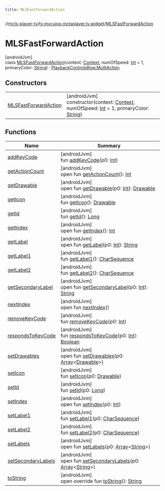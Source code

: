 ```yaml
---
title: MLSFastForwardAction
---
```

//[mcls-player-tv](../../../index.html)/[tv.mycujoo.mclsplayer.tv.widget](../index.html)/[MLSFastForwardAction](index.html)



# MLSFastForwardAction



[androidJvm]\
class [MLSFastForwardAction](index.html)(context: [Context](https://developer.android.com/reference/kotlin/android/content/Context.html), numOfSpeed: [Int](https://kotlinlang.org/api/latest/jvm/stdlib/kotlin/-int/index.html) = 1, primaryColor: [String](https://kotlinlang.org/api/latest/jvm/stdlib/kotlin/-string/index.html)) : [PlaybackControlsRow.MultiAction](https://developer.android.com/reference/kotlin/androidx/leanback/widget/PlaybackControlsRow.MultiAction.html)



## Constructors


| | |
|---|---|
| [MLSFastForwardAction](-m-l-s-fast-forward-action.html) | [androidJvm]<br>constructor(context: [Context](https://developer.android.com/reference/kotlin/android/content/Context.html), numOfSpeed: [Int](https://kotlinlang.org/api/latest/jvm/stdlib/kotlin/-int/index.html) = 1, primaryColor: [String](https://kotlinlang.org/api/latest/jvm/stdlib/kotlin/-string/index.html)) |


## Functions


| Name | Summary |
|---|---|
| [addKeyCode](../-m-l-s-rewind-action/index.html#-93910810%2FFunctions%2F-1202460562) | [androidJvm]<br>fun [addKeyCode](../-m-l-s-rewind-action/index.html#-93910810%2FFunctions%2F-1202460562)(p0: [Int](https://kotlinlang.org/api/latest/jvm/stdlib/kotlin/-int/index.html)) |
| [getActionCount](../-m-l-s-rewind-action/index.html#1970926598%2FFunctions%2F-1202460562) | [androidJvm]<br>open fun [getActionCount](../-m-l-s-rewind-action/index.html#1970926598%2FFunctions%2F-1202460562)(): [Int](https://kotlinlang.org/api/latest/jvm/stdlib/kotlin/-int/index.html) |
| [getDrawable](../-m-l-s-rewind-action/index.html#-1346999589%2FFunctions%2F-1202460562) | [androidJvm]<br>open fun [getDrawable](../-m-l-s-rewind-action/index.html#-1346999589%2FFunctions%2F-1202460562)(p0: [Int](https://kotlinlang.org/api/latest/jvm/stdlib/kotlin/-int/index.html)): [Drawable](https://developer.android.com/reference/kotlin/android/graphics/drawable/Drawable.html) |
| [getIcon](../-m-l-s-rewind-action/index.html#1885466936%2FFunctions%2F-1202460562) | [androidJvm]<br>fun [getIcon](../-m-l-s-rewind-action/index.html#1885466936%2FFunctions%2F-1202460562)(): [Drawable](https://developer.android.com/reference/kotlin/android/graphics/drawable/Drawable.html) |
| [getId](../-m-l-s-rewind-action/index.html#-868638762%2FFunctions%2F-1202460562) | [androidJvm]<br>fun [getId](../-m-l-s-rewind-action/index.html#-868638762%2FFunctions%2F-1202460562)(): [Long](https://kotlinlang.org/api/latest/jvm/stdlib/kotlin/-long/index.html) |
| [getIndex](../-m-l-s-rewind-action/index.html#-743069875%2FFunctions%2F-1202460562) | [androidJvm]<br>open fun [getIndex](../-m-l-s-rewind-action/index.html#-743069875%2FFunctions%2F-1202460562)(): [Int](https://kotlinlang.org/api/latest/jvm/stdlib/kotlin/-int/index.html) |
| [getLabel](../-m-l-s-rewind-action/index.html#-927855799%2FFunctions%2F-1202460562) | [androidJvm]<br>open fun [getLabel](../-m-l-s-rewind-action/index.html#-927855799%2FFunctions%2F-1202460562)(p0: [Int](https://kotlinlang.org/api/latest/jvm/stdlib/kotlin/-int/index.html)): [String](https://kotlinlang.org/api/latest/jvm/stdlib/kotlin/-string/index.html) |
| [getLabel1](../-m-l-s-rewind-action/index.html#751410548%2FFunctions%2F-1202460562) | [androidJvm]<br>fun [getLabel1](../-m-l-s-rewind-action/index.html#751410548%2FFunctions%2F-1202460562)(): [CharSequence](https://kotlinlang.org/api/latest/jvm/stdlib/kotlin/-char-sequence/index.html) |
| [getLabel2](../-m-l-s-rewind-action/index.html#782430355%2FFunctions%2F-1202460562) | [androidJvm]<br>fun [getLabel2](../-m-l-s-rewind-action/index.html#782430355%2FFunctions%2F-1202460562)(): [CharSequence](https://kotlinlang.org/api/latest/jvm/stdlib/kotlin/-char-sequence/index.html) |
| [getSecondaryLabel](../-m-l-s-rewind-action/index.html#464199641%2FFunctions%2F-1202460562) | [androidJvm]<br>open fun [getSecondaryLabel](../-m-l-s-rewind-action/index.html#464199641%2FFunctions%2F-1202460562)(p0: [Int](https://kotlinlang.org/api/latest/jvm/stdlib/kotlin/-int/index.html)): [String](https://kotlinlang.org/api/latest/jvm/stdlib/kotlin/-string/index.html) |
| [nextIndex](../-m-l-s-rewind-action/index.html#-1415126702%2FFunctions%2F-1202460562) | [androidJvm]<br>open fun [nextIndex](../-m-l-s-rewind-action/index.html#-1415126702%2FFunctions%2F-1202460562)() |
| [removeKeyCode](../-m-l-s-rewind-action/index.html#-47036451%2FFunctions%2F-1202460562) | [androidJvm]<br>fun [removeKeyCode](../-m-l-s-rewind-action/index.html#-47036451%2FFunctions%2F-1202460562)(p0: [Int](https://kotlinlang.org/api/latest/jvm/stdlib/kotlin/-int/index.html)) |
| [respondsToKeyCode](../-m-l-s-rewind-action/index.html#-193673806%2FFunctions%2F-1202460562) | [androidJvm]<br>fun [respondsToKeyCode](../-m-l-s-rewind-action/index.html#-193673806%2FFunctions%2F-1202460562)(p0: [Int](https://kotlinlang.org/api/latest/jvm/stdlib/kotlin/-int/index.html)): [Boolean](https://kotlinlang.org/api/latest/jvm/stdlib/kotlin/-boolean/index.html) |
| [setDrawables](../-m-l-s-rewind-action/index.html#1428125266%2FFunctions%2F-1202460562) | [androidJvm]<br>open fun [setDrawables](../-m-l-s-rewind-action/index.html#1428125266%2FFunctions%2F-1202460562)(p0: [Array](https://kotlinlang.org/api/latest/jvm/stdlib/kotlin/-array/index.html)&lt;[Drawable](https://developer.android.com/reference/kotlin/android/graphics/drawable/Drawable.html)&gt;) |
| [setIcon](../-m-l-s-rewind-action/index.html#184586082%2FFunctions%2F-1202460562) | [androidJvm]<br>fun [setIcon](../-m-l-s-rewind-action/index.html#184586082%2FFunctions%2F-1202460562)(p0: [Drawable](https://developer.android.com/reference/kotlin/android/graphics/drawable/Drawable.html)) |
| [setId](../-m-l-s-rewind-action/index.html#971677103%2FFunctions%2F-1202460562) | [androidJvm]<br>fun [setId](../-m-l-s-rewind-action/index.html#971677103%2FFunctions%2F-1202460562)(p0: [Long](https://kotlinlang.org/api/latest/jvm/stdlib/kotlin/-long/index.html)) |
| [setIndex](../-m-l-s-rewind-action/index.html#-317598281%2FFunctions%2F-1202460562) | [androidJvm]<br>open fun [setIndex](../-m-l-s-rewind-action/index.html#-317598281%2FFunctions%2F-1202460562)(p0: [Int](https://kotlinlang.org/api/latest/jvm/stdlib/kotlin/-int/index.html)) |
| [setLabel1](../-m-l-s-rewind-action/index.html#578607670%2FFunctions%2F-1202460562) | [androidJvm]<br>fun [setLabel1](../-m-l-s-rewind-action/index.html#578607670%2FFunctions%2F-1202460562)(p0: [CharSequence](https://kotlinlang.org/api/latest/jvm/stdlib/kotlin/-char-sequence/index.html)) |
| [setLabel2](../-m-l-s-rewind-action/index.html#-1122132809%2FFunctions%2F-1202460562) | [androidJvm]<br>fun [setLabel2](../-m-l-s-rewind-action/index.html#-1122132809%2FFunctions%2F-1202460562)(p0: [CharSequence](https://kotlinlang.org/api/latest/jvm/stdlib/kotlin/-char-sequence/index.html)) |
| [setLabels](../-m-l-s-rewind-action/index.html#927196132%2FFunctions%2F-1202460562) | [androidJvm]<br>open fun [setLabels](../-m-l-s-rewind-action/index.html#927196132%2FFunctions%2F-1202460562)(p0: [Array](https://kotlinlang.org/api/latest/jvm/stdlib/kotlin/-array/index.html)&lt;[String](https://kotlinlang.org/api/latest/jvm/stdlib/kotlin/-string/index.html)&gt;) |
| [setSecondaryLabels](../-m-l-s-rewind-action/index.html#175633884%2FFunctions%2F-1202460562) | [androidJvm]<br>open fun [setSecondaryLabels](../-m-l-s-rewind-action/index.html#175633884%2FFunctions%2F-1202460562)(p0: [Array](https://kotlinlang.org/api/latest/jvm/stdlib/kotlin/-array/index.html)&lt;[String](https://kotlinlang.org/api/latest/jvm/stdlib/kotlin/-string/index.html)&gt;) |
| [toString](../-m-l-s-rewind-action/index.html#-895107961%2FFunctions%2F-1202460562) | [androidJvm]<br>open override fun [toString](../-m-l-s-rewind-action/index.html#-895107961%2FFunctions%2F-1202460562)(): [String](https://kotlinlang.org/api/latest/jvm/stdlib/kotlin/-string/index.html) |

